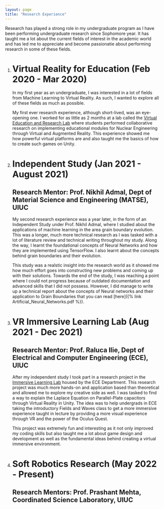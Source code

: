 ```yaml
---
layout: page
title: "Research Experience"
---
```


Research has played a strong role in my undergraduate program as I have been performing undergraduate research since Sophomore year. It has taught me a lot about the current fields of interest in the academic world and has led me to appreciate and become passionatie about performing research in some of these fields. 

1. # Virtual Reality for Education (Feb 2020 - Mar 2020)
    In my first year as an undergraduate, I was interested in a lot of fields from Machine Learning to Virtual Reality. As such, I wanted to explore all of these fields as much as possible. 

    My first ever research experience, although short-lived, was an eye-opening one. I worked for as little as 2 months at a lab called the [Virtual Education and Research Lab](http://verl.npre.illinois.edu/default.html) where students performed collaborative research on implementing educational modules for Nuclear Engineering through Virtual and Augmented Reality. This experience showed me how powerful virtual platforms are and also taught me the basics of how to create such games on Unity. 

2. # Independent Study (Jan 2021 - August 2021)
    ## Research Mentor: Prof. Nikhil Admal, Dept of Material Science and Engineering (MATSE), UIUC
    My second research experience was a year later, in the form of an Independent Study under Prof. Nikhil Admal, where I studied about the applications of machine learning in the area grain boundary evolution. This was a longer, much more technical research as I was tasked with a lot of literature review and technical writing throughout my study. Along the way, I learnt the foundational concepts of Neural Networks and how they are implemented using TensorFlow. I also learnt about the concepts behind grain boundaries and their evolution. 

    This study was a realstic insight into the research world as it showed me how much effort goes into constructing new problems and coming up with their solutions. Towards the end of the study, I was reaching a point where I could not progress because of outdated documentation and advanced skills that I did not possess. However, I did manage to write up a technical report about the concepts of Neural networks and their application to Grain Boundaries that you can read [here]({% link Artificial_Neural_Networks.pdf %}).

3. # VR Immersive Learning Lab (Aug 2021 - Dec 2021)
    ## Research Mentor: Prof. Raluca Ilie, Dept of Electrical and Computer Engineering (ECE), UIUC
    After my independent study I took part in a research project in the [Immersive Learning Lab](https://www.ilie.ece.illinois.edu/immersive-learning-lab) housed by the ECE Department. This research project was much more hands-on and application based than theoretical and allowed me to explore my creative side as well. I was tasked to find a way to explain the Laplace Equation on Parallel-Plate capacitors through Virtual Reality in Unity. The idea was to help undergrads in ECE taking the introductory Fields and Waves class to get a more immersive experience taught in lecture by providing a more visual experience through VR and the power of the Oculus Quest. 

    This project was extremely fun and interesting as it not only improved my coding skills but also taught me a lot about game design and development as well as the fundamental ideas behind creating a virtual immersive environment.

4. # Soft Robotics Research (May 2022 - Present)
    ## Research Mentors: Prof. Prashant Mehta, Coordinated Science Laboratory, UIUC
